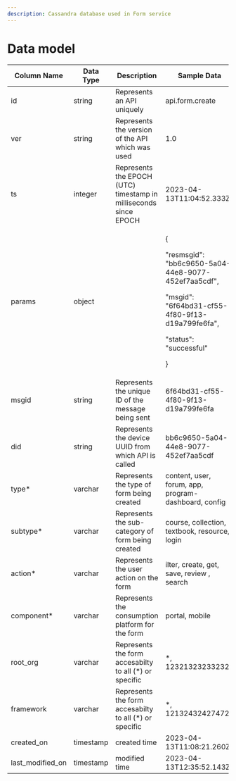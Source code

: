 ```yaml
---
description: Cassandra database used in Form service
---
```


# Data model



| Column Name        | Data Type | Description                                                      | Sample Data                                                                                                                                                                                |
| ------------------ | --------- | ---------------------------------------------------------------- | ------------------------------------------------------------------------------------------------------------------------------------------------------------------------------------------ |
| id                 | string    | Represents an API uniquely                                       | api.form.create                                                                                                                                                                            |
| ver                | string    | Represents the version of the API which was used                 | 1.0                                                                                                                                                                                        |
| ts                 | integer   | Represents the EPOCH (UTC) timestamp in milliseconds since EPOCH | 2023-04-13T11:04:52.333Z                                                                                                                                                                   |
| params             | object    |                                                                  | <p>{</p><p>        "resmsgid": "bb6c9650-5a04-44e8-9077-452ef7aa5cdf",</p><p>        "msgid": "6f64bd31-cf55-4f80-9f13-d19a799fe6fa",</p><p>        "status": "successful"</p><p>    }</p> |
| msgid              | string    | Represents the unique ID of the message being sent               | 6f64bd31-cf55-4f80-9f13-d19a799fe6fa                                                                                                                                                       |
| did                | string    | Represents the device UUID from which API is called              | bb6c9650-5a04-44e8-9077-452ef7aa5cdf                                                                                                                                                       |
| type\*             | varchar   | Represents the type of form being created                        | content, user, forum, app, program-dashboard, config                                                                                                                                       |
| subtype\*          | varchar   | Represents the sub-category of form being created                | course, collection, textbook, resource, login                                                                                                                                              |
| action\*           | varchar   | Represents the user action on the form                           | ilter, create, get, save, review , search                                                                                                                                                  |
| component\*        | varchar   | Represents the consumption platform for the form                 | portal, mobile                                                                                                                                                                             |
| root\_org          | varchar   | Represents the form accesabilty to all (\*) or specific          | \*, 123213232332323                                                                                                                                                                        |
| framework          | varchar   | Represents the form accesabilty to all (\*) or specific          | \*, 121324324274724                                                                                                                                                                        |
| created\_on        | timestamp | created time                                                     | 2023-04-13T11:08:21.260Z                                                                                                                                                                   |
| last\_modified\_on | timestamp | modified time                                                    | 2023-04-13T12:35:52.143Z                                                                                                                                                                   |
